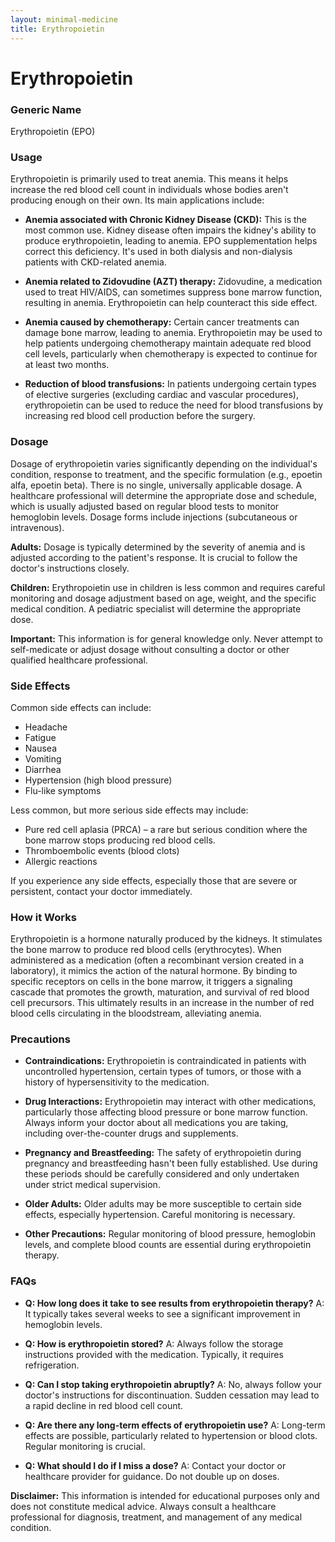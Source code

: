 ```yaml
---
layout: minimal-medicine
title: Erythropoietin
---
```


# Erythropoietin
### Generic Name
Erythropoietin (EPO)

### Usage

Erythropoietin is primarily used to treat anemia.  This means it helps increase the red blood cell count in individuals whose bodies aren't producing enough on their own.  Its main applications include:

* **Anemia associated with Chronic Kidney Disease (CKD):**  This is the most common use.  Kidney disease often impairs the kidney's ability to produce erythropoietin, leading to anemia.  EPO supplementation helps correct this deficiency.  It's used in both dialysis and non-dialysis patients with CKD-related anemia.

* **Anemia related to Zidovudine (AZT) therapy:** Zidovudine, a medication used to treat HIV/AIDS, can sometimes suppress bone marrow function, resulting in anemia. Erythropoietin can help counteract this side effect.

* **Anemia caused by chemotherapy:** Certain cancer treatments can damage bone marrow, leading to anemia.  Erythropoietin may be used to help patients undergoing chemotherapy maintain adequate red blood cell levels, particularly when chemotherapy is expected to continue for at least two months.

* **Reduction of blood transfusions:**  In patients undergoing certain types of elective surgeries (excluding cardiac and vascular procedures), erythropoietin can be used to reduce the need for blood transfusions by increasing red blood cell production before the surgery.


### Dosage

Dosage of erythropoietin varies significantly depending on the individual's condition, response to treatment, and the specific formulation (e.g., epoetin alfa, epoetin beta).  There is no single, universally applicable dosage.  A healthcare professional will determine the appropriate dose and schedule, which is usually adjusted based on regular blood tests to monitor hemoglobin levels.  Dosage forms include injections (subcutaneous or intravenous).

**Adults:**  Dosage is typically determined by the severity of anemia and is adjusted according to the patient's response.  It is crucial to follow the doctor's instructions closely.

**Children:** Erythropoietin use in children is less common and requires careful monitoring and dosage adjustment based on age, weight, and the specific medical condition.  A pediatric specialist will determine the appropriate dose.

**Important:**  This information is for general knowledge only.  Never attempt to self-medicate or adjust dosage without consulting a doctor or other qualified healthcare professional.


### Side Effects

Common side effects can include:

* Headache
* Fatigue
* Nausea
* Vomiting
* Diarrhea
* Hypertension (high blood pressure)
* Flu-like symptoms

Less common, but more serious side effects may include:

* Pure red cell aplasia (PRCA) – a rare but serious condition where the bone marrow stops producing red blood cells.
* Thromboembolic events (blood clots)
* Allergic reactions


If you experience any side effects, especially those that are severe or persistent, contact your doctor immediately.


### How it Works

Erythropoietin is a hormone naturally produced by the kidneys. It stimulates the bone marrow to produce red blood cells (erythrocytes).  When administered as a medication (often a recombinant version created in a laboratory), it mimics the action of the natural hormone.  By binding to specific receptors on cells in the bone marrow, it triggers a signaling cascade that promotes the growth, maturation, and survival of red blood cell precursors. This ultimately results in an increase in the number of red blood cells circulating in the bloodstream, alleviating anemia.


### Precautions

* **Contraindications:** Erythropoietin is contraindicated in patients with uncontrolled hypertension, certain types of tumors, or those with a history of hypersensitivity to the medication.

* **Drug Interactions:** Erythropoietin may interact with other medications, particularly those affecting blood pressure or bone marrow function.  Always inform your doctor about all medications you are taking, including over-the-counter drugs and supplements.

* **Pregnancy and Breastfeeding:**  The safety of erythropoietin during pregnancy and breastfeeding hasn't been fully established.  Use during these periods should be carefully considered and only undertaken under strict medical supervision.

* **Older Adults:** Older adults may be more susceptible to certain side effects, especially hypertension.  Careful monitoring is necessary.

* **Other Precautions:**  Regular monitoring of blood pressure, hemoglobin levels, and complete blood counts are essential during erythropoietin therapy.


### FAQs

* **Q: How long does it take to see results from erythropoietin therapy?**  A: It typically takes several weeks to see a significant improvement in hemoglobin levels.

* **Q: How is erythropoietin stored?** A:  Always follow the storage instructions provided with the medication. Typically, it requires refrigeration.

* **Q: Can I stop taking erythropoietin abruptly?** A:  No,  always follow your doctor's instructions for discontinuation.  Sudden cessation may lead to a rapid decline in red blood cell count.

* **Q:  Are there any long-term effects of erythropoietin use?** A:  Long-term effects are possible, particularly related to hypertension or blood clots. Regular monitoring is crucial.

* **Q:  What should I do if I miss a dose?** A: Contact your doctor or healthcare provider for guidance.  Do not double up on doses.


**Disclaimer:** This information is intended for educational purposes only and does not constitute medical advice.  Always consult a healthcare professional for diagnosis, treatment, and management of any medical condition.
